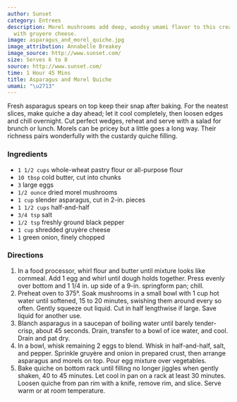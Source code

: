 ```yaml
---
author: Sunset
category: Entrees
description: Morel mushrooms add deep, woodsy umami flavor to this creamy quiche enriched
  with gruyere cheese.
image: asparagus_and_morel_quiche.jpg
image_attribution: Annabelle Breakey
image_source: http://www.sunset.com/
size: Serves 6 to 8
source: http://www.sunset.com/
time: 1 Hour 45 Mins
title: Asparagus and Morel Quiche
umami: "\u2713"
---
```


Fresh asparagus spears on top keep their snap after baking.   For the neatest slices, make quiche a day ahead; let it cool completely, then loosen
  edges and chill overnight. Cut perfect wedges, reheat and serve with a salad for brunch or lunch. Morels can be pricey but a little goes a long way. Their richness pairs wonderfully with the custardy quiche filling.

### Ingredients

* `1 1/2 cups` whole-wheat pastry flour or all-purpose flour
* `10 tbsp` cold butter, cut into chunks
* `3` large eggs
* `1/2 ounce` dried morel mushrooms
* `1 cup` slender asparagus, cut in 2-in. pieces
* `1 1/2 cups` half-and-half
* `3/4 tsp` salt
* `1/2 tsp` freshly ground black pepper
* `1 cup` shredded gruyère cheese
* `1` green onion, finely chopped

### Directions

1. In a food processor, whirl flour and butter until mixture looks like cornmeal. Add 1 egg and whirl until dough holds together. Press evenly over bottom and 1 1/4 in. up side of a 9-in. springform pan; chill.
2. Preheat oven to 375°. Soak mushrooms in a small bowl with 1 cup hot water until softened, 15 to 20 minutes, swishing them around every so often. Gently squeeze out liquid. Cut in half lengthwise if large. Save liquid for another use.
3. Blanch asparagus in a saucepan of boiling water until barely tender-crisp, about 45 seconds. Drain, transfer to a bowl of ice water, and cool. Drain and pat dry.
4. In a bowl, whisk remaining 2 eggs to blend. Whisk in half-and-half, salt, and pepper. Sprinkle gruyère and onion in prepared crust, then arrange asparagus and morels on top. Pour egg mixture over vegetables.
5. Bake quiche on bottom rack until filling no longer jiggles when gently shaken, 40 to 45 minutes. Let cool in pan on a rack at least 30 minutes. Loosen quiche from pan rim with a knife, remove rim, and slice. Serve warm or at room temperature.